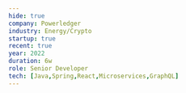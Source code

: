 ```yaml
---
hide: true
company: Powerledger
industry: Energy/Crypto
startup: true
recent: true
year: 2022
duration: 6w
role: Senior Developer
tech: [Java,Spring,React,Microservices,GraphQL]
---
```

